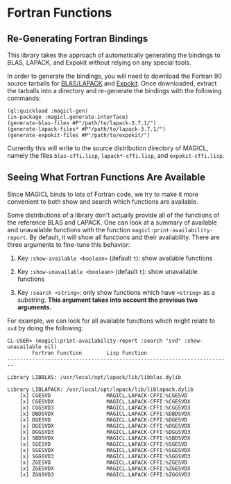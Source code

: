 # Fortran Functions

## Re-Generating Fortran Bindings

This library takes the approach of automatically generating the
bindings to BLAS, LAPACK, and Expokit without relying on any special
tools.

In order to generate the bindings, you will need to download the
Fortran 90 source tarballs for
[BLAS/LAPACK](http://www.netlib.org/lapack/) and
[Expokit](https://www.maths.uq.edu.au/expokit/download.html).  Once
downloaded, extract the tarballs into a directory and re-generate the
bindings with the following commands:

```
(ql:quickload :magicl-gen)
(in-package :magicl.generate-interface)
(generate-blas-files #P"/path/to/lapack-3.7.1/")
(generate-lapack-files* #P"/path/to/lapack-3.7.1/")
(generate-expokit-files #P"/path/to/expokit/")
```

Currently this will write to the source distribution directory of
MAGICL, namely the files `blas-cffi.lisp`, `lapack*-cffi.lisp`, and
`expokit-cffi.lisp`.


## Seeing What Fortran Functions Are Available

Since MAGICL binds to lots of Fortran code, we try to make it more
convenient to both show and search which functions are available.

Some distributions of a library don't actually provide all of the
functions of the reference BLAS and LAPACK. One can look at a summary
of available and unavailable functions with the function
`magicl:print-availability-report`. By default, it will show all
functions and their availability. There are three arguments to
fine-tune this behavior:

1. Key `:show-available <boolean>` (default `t`): show available
functions

2. Key `:show-unavailable <boolean>` (default `t`): show unavailable
functions

3. Key `:search <string>`: only show functions which have `<string>`
as a substring. **This argument takes into account the previous two
arguments.**

For example, we can look for all available functions which might
relate to `svd` by doing the following:

```
CL-USER> (magicl:print-availability-report :search "svd" :show-unavailable nil)
        Fortran Function        Lisp Function
------------------------------------------------------------------------

Library LIBBLAS: /usr/local/opt/lapack/lib/libblas.dylib

Library LIBLAPACK: /usr/local/opt/lapack/lib/liblapack.dylib
    [x] CGESVD                  MAGICL.LAPACK-CFFI:%CGESVD
    [x] CGESVDX                 MAGICL.LAPACK-CFFI:%CGESVDX
    [x] CGGSVD3                 MAGICL.LAPACK-CFFI:%CGGSVD3
    [x] DBDSVDX                 MAGICL.LAPACK-CFFI:%DBDSVDX
    [x] DGESVD                  MAGICL.LAPACK-CFFI:%DGESVD
    [x] DGESVDX                 MAGICL.LAPACK-CFFI:%DGESVDX
    [x] DGGSVD3                 MAGICL.LAPACK-CFFI:%DGGSVD3
    [x] SBDSVDX                 MAGICL.LAPACK-CFFI:%SBDSVDX
    [x] SGESVD                  MAGICL.LAPACK-CFFI:%SGESVD
    [x] SGESVDX                 MAGICL.LAPACK-CFFI:%SGESVDX
    [x] SGGSVD3                 MAGICL.LAPACK-CFFI:%SGGSVD3
    [x] ZGESVD                  MAGICL.LAPACK-CFFI:%ZGESVD
    [x] ZGESVDX                 MAGICL.LAPACK-CFFI:%ZGESVDX
    [x] ZGGSVD3                 MAGICL.LAPACK-CFFI:%ZGGSVD3
```
